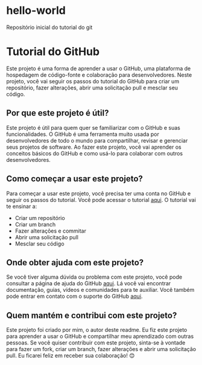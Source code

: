 # hello-world
Repositório inicial do tutorial do git
# Tutorial do GitHub

Este projeto é uma forma de aprender a usar o GitHub, uma plataforma de hospedagem de código-fonte e colaboração para desenvolvedores. Neste projeto, você vai seguir os passos do tutorial do GitHub para criar um repositório, fazer alterações, abrir uma solicitação pull e mesclar seu código.

## Por que este projeto é útil?

Este projeto é útil para quem quer se familiarizar com o GitHub e suas funcionalidades. O GitHub é uma ferramenta muito usada por desenvolvedores de todo o mundo para compartilhar, revisar e gerenciar seus projetos de software. Ao fazer este projeto, você vai aprender os conceitos básicos do GitHub e como usá-lo para colaborar com outros desenvolvedores.

## Como começar a usar este projeto?

Para começar a usar este projeto, você precisa ter uma conta no GitHub e seguir os passos do tutorial. Você pode acessar o tutorial [aqui](https://guides.github.com/activities/hello-world/). O tutorial vai te ensinar a:

- Criar um repositório
- Criar um branch
- Fazer alterações e commitar
- Abrir uma solicitação pull
- Mesclar seu código

## Onde obter ajuda com este projeto?

Se você tiver alguma dúvida ou problema com este projeto, você pode consultar a página de ajuda do GitHub [aqui](https://docs.github.com/pt). Lá você vai encontrar documentação, guias, vídeos e comunidades para te auxiliar. Você também pode entrar em contato com o suporte do GitHub [aqui](https://support.github.com/).

## Quem mantém e contribui com este projeto?

Este projeto foi criado por mim, o autor deste readme. Eu fiz este projeto para aprender a usar o GitHub e compartilhar meu aprendizado com outras pessoas. Se você quiser contribuir com este projeto, sinta-se à vontade para fazer um fork, criar um branch, fazer alterações e abrir uma solicitação pull. Eu ficarei feliz em receber sua colaboração! 😊
